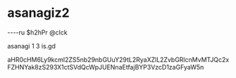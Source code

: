 # asanagiz2

----ru $h2hPr @clck

asanagi  1   3
is.gd

aHR0cHM6Ly9kcml2ZS5nb29nbGUuY29tL2RyaXZlL2ZvbGRlcnMvMTJQc2xFZHNYak8zS293X1ctSVdQcWpJUENnaEtfajBYP3VzcD1zaGFyaW5n
